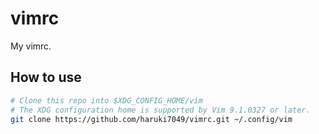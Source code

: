 # vimrc

My vimrc.

## How to use

```sh
# Clone this repo into $XDG_CONFIG_HOME/vim
# The XDG configuration home is supported by Vim 9.1.0327 or later.
git clone https://github.com/haruki7049/vimrc.git ~/.config/vim
```
